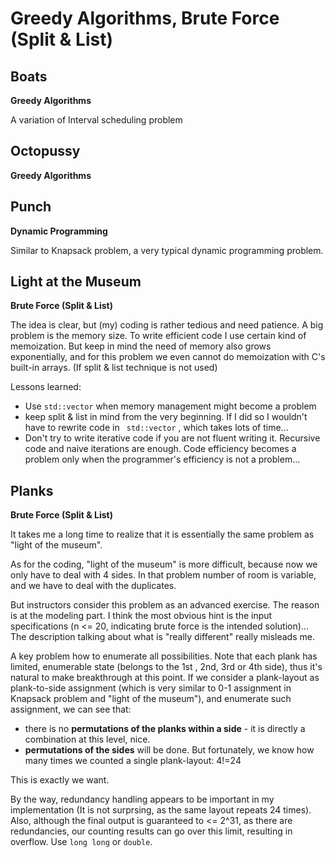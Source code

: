 # Greedy Algorithms, Brute Force (Split & List)



## Boats

**Greedy Algorithms**

A variation of Interval scheduling problem



## Octopussy

**Greedy Algorithms**



## Punch

**Dynamic Programming**

Similar to Knapsack problem, a very typical dynamic programming problem. 



## Light at the Museum

**Brute Force (Split & List)**

The idea is clear, but (my) coding is rather tedious and need patience. A big problem is the memory size. To write efficient code I use certain kind of memoization. But keep in mind the need of memory also grows exponentially, and for this problem we even cannot do memoization with C's built-in arrays. (If split & list technique is not used) 

Lessons learned:

- Use `std::vector` when memory management might become a problem
- keep split & list in mind from the very beginning. If I did so I wouldn't have to rewrite code in ` std::vector` , which takes lots of time...
- Don't try to write iterative code if you are not fluent writing it. Recursive code and naive iterations are enough. Code efficiency becomes a problem only when the programmer's efficiency is not a problem...



## Planks

**Brute Force (Split & List)**

It takes me a long time to realize that it is essentially the same problem as "light of the museum".

As for the coding, "light of the museum" is more difficult, because now we only have to deal with 4 sides. In that problem number of room is variable, and we have to deal with the duplicates.

But instructors consider this problem as an advanced exercise. The reason is at the modeling part. I think the most obvious hint is the input specifications (n <= 20, indicating brute force is the intended solution)... The description talking about what is "really different" really misleads me.

A key problem how to enumerate all possibilities. Note that each plank has limited, enumerable state (belongs to the 1st , 2nd, 3rd or 4th side), thus it's natural to make breakthrough at this point. If we consider a plank-layout as plank-to-side assignment (which is very similar to 0-1 assignment in Knapsack problem and "light of the museum"), and enumerate such assignment, we can see that:

- there is no **permutations of the planks within a side** - it is directly a combination at this level, nice.
- **permutations of the sides** will be done. But fortunately, we know how many times we counted a single plank-layout: 4!=24

This is exactly we want.



By the way, redundancy handling appears to be important in my implementation (It is not surprsing, as the same layout repeats 24 times). Also, although the final output is guaranteed to <= 2^31, as there are redundancies, our counting results can go over this limit, resulting in overflow. Use `long long` or `double`.